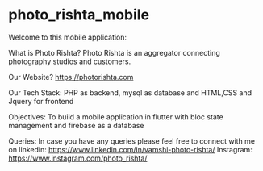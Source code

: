 # photo_rishta_mobile

Welcome to this mobile application:

What is Photo Rishta?
Photo Rishta is an aggregator connecting photography studios and customers.

Our Website?
https://photorishta.com

Our Tech Stack:
PHP as backend, mysql as database and HTML,CSS and Jquery for frontend

Objectives:
To build a mobile application in flutter with bloc state management and firebase as a database

Queries:
In case you have any queries please feel free to connect with me on
linkedin: https://www.linkedin.com/in/vamshi-photo-rishta/
Instagram: https://www.instagram.com/photo_rishta/
